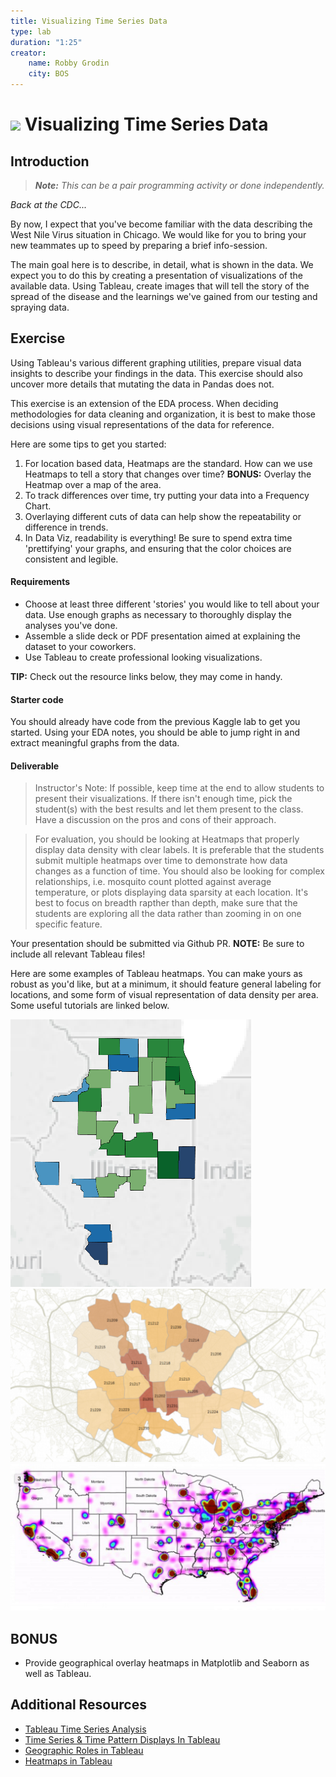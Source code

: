 ```yaml
---
title: Visualizing Time Series Data
type: lab
duration: "1:25"
creator:
    name: Robby Grodin
    city: BOS
---
```

# ![](https://ga-dash.s3.amazonaws.com/production/assets/logo-9f88ae6c9c3871690e33280fcf557f33.png) Visualizing Time Series Data

## Introduction

> ***Note:*** _This can be a pair programming activity or done independently._

_Back at the CDC..._

By now, I expect that you've become familiar with the data describing the West Nile Virus situation in Chicago. We would like for you to bring your new teammates up to speed by preparing a brief info-session.

The main goal here is to describe, in detail, what is shown in the data. We expect you to do this by creating a presentation of visualizations of the available data. Using Tableau, create images that will tell the story of the spread of the disease and the learnings we've gained from our testing and spraying data. 

## Exercise

Using Tableau's various different graphing utilities, prepare visual data insights to describe your findings in the data. This exercise should also uncover more details that mutating the data in Pandas does not.

This exercise is an extension of the EDA process. When deciding methodologies for data cleaning and organization, it is best to make those decisions using visual representations of the data for reference. 

Here are some tips to get you started:
1. For location based data, Heatmaps are the standard. How can we use Heatmaps to tell a story that changes over time? **BONUS:** Overlay the Heatmap over a map of the area.
1. To track differences over time, try putting your data into a Frequency Chart.
1. Overlaying different cuts of data can help show the repeatability or difference in trends.
1. In Data Viz, readability is everything! Be sure to spend extra time 'prettifying' your graphs, and ensuring that the color choices are consistent and legible.

#### Requirements

- Choose at least three different 'stories' you would like to tell about your data. Use enough graphs as necessary to thoroughly display the analyses you've done.
- Assemble a slide deck or PDF presentation aimed at explaining the dataset to your coworkers.
- Use Tableau to create professional looking visualizations.

**TIP:** Check out the resource links below, they may come in handy.

#### Starter code

You should already have code from the previous Kaggle lab to get you started. Using your EDA notes, you should be able to jump right in and extract meaningful graphs from the data.

#### Deliverable

> Instructor's Note: If possible, keep time at the end to allow students to present their visualizations. If there isn't enough time, pick the student(s) with the best results and let them present to the class. Have a discussion on the pros and cons of their approach.

> For evaluation, you should be looking at Heatmaps that properly display data density with clear labels. It is preferable that the students submit multiple heatmaps over time to demonstrate how data changes as a function of time. You should also be looking for complex relationships, i.e. mosquito count plotted against average temperature, or plots displaying data sparsity at each location. It's best to focus on breadth rapther than depth, make sure that the students are exploring all the data rather than zooming in on one specific feature.

Your presentation should be submitted via Github PR. **NOTE:** Be sure to include all relevant Tableau files!

Here are some examples of Tableau heatmaps. You can make yours as robust as you'd like, but at a minimum, it should feature general labeling for locations, and some form of visual representation of data density per area. Some useful tutorials are linked below.

![](./assets/images/hm1.png)
![](./assets/images/hm2.png)
![](./assets/images/hm3.png)

## **BONUS**

- Provide geographical overlay heatmaps in Matplotlib and Seaborn as well as Tableau.

## Additional Resources

- [Tableau Time Series Analysis](www.tableau.com/stories/topic/time-series-analysis)
- [Time Series & Time Pattern Displays In Tableau](https://canvas.uw.edu/courses/891359/assignments/2378170?module_item_id=5158795)
- [Geographic Roles in Tableau](http://onlinehelp.tableau.com/current/pro/online/windows/en-us/help.htm#maps_geographicroles.html)
- [Heatmaps in Tableau](http://ksrowell.com/blog-visualizing-data/2013/04/10/how-to-create-a-geographical-heat-map/)
